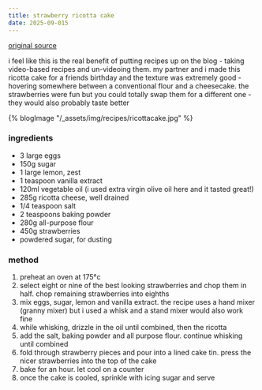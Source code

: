 ```yaml
---
title: strawberry ricotta cake 
date: 2025-09-015
---
```


[original source](https://www.instagram.com/p/DKpYhO6pmAO/)

i feel like this is the real benefit of putting recipes up on the blog - taking video-based recipes and un-videoing them. my partner and i made this ricotta cake for a friends birthday and the texture was extremely good - hovering somewhere between a conventional flour and a cheesecake. the strawberries were fun but you could totally swap them for a different one - they would also probably taste better

{% blogImage "/_assets/img/recipes/ricottacake.jpg" %}

### ingredients
- 3 large eggs
- 150g sugar
- 1 large lemon, zest
- 1 teaspoon vanilla extract
- 120ml vegetable oil (i used extra virgin olive oil here and it tasted great!)
- 285g ricotta cheese, well drained
- 1/4 teaspoon salt
- 2 teaspoons baking powder
- 280g all-purpose flour
- 450g strawberries
- powdered sugar, for dusting

### method
1. preheat an oven at 175°c
1. select eight or nine of the best looking strawberries and chop them in half. chop remaining strawberries into eighths
2. mix eggs, sugar, lemon and vanilla extract. the recipe uses a hand mixer (granny mixer) but i used a whisk and a stand mixer would also work fine
3. while whisking, drizzle in the oil until combined, then the ricotta
4. add the salt, baking powder and all purpose flour. continue whisking until combined
5. fold through strawberry pieces and pour into a lined cake tin. press the nicer strawberries into the top of the cake
6. bake for an hour. let cool on a counter
7. once the cake is cooled, sprinkle with icing sugar and serve
